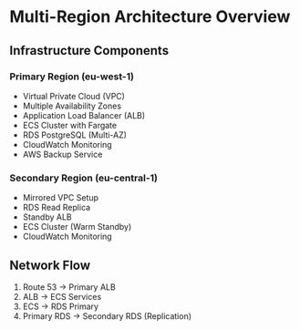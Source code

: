 # Multi-Region Architecture Overview

## Infrastructure Components

### Primary Region (eu-west-1)
- Virtual Private Cloud (VPC)
- Multiple Availability Zones
- Application Load Balancer (ALB)
- ECS Cluster with Fargate
- RDS PostgreSQL (Multi-AZ)
- CloudWatch Monitoring
- AWS Backup Service

### Secondary Region (eu-central-1)
- Mirrored VPC Setup
- RDS Read Replica
- Standby ALB
- ECS Cluster (Warm Standby)
- CloudWatch Monitoring

## Network Flow
1. Route 53 → Primary ALB
2. ALB → ECS Services
3. ECS → RDS Primary
4. Primary RDS → Secondary RDS (Replication)